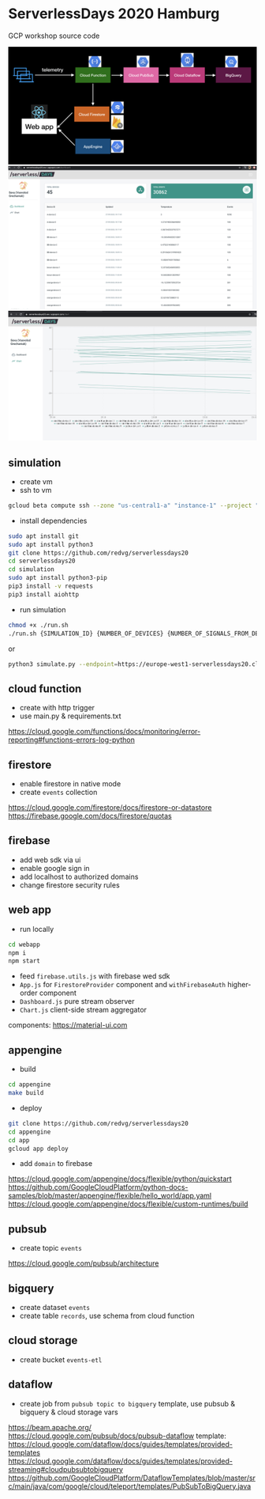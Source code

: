 # ServerlessDays 2020 Hamburg
GCP workshop source code

![architecture](img/1.png "Architecture diagram")
![webapp](img/2.png "Web app")
![webapp](img/3.png "Web app")

## simulation

- create vm
- ssh to vm
```bash
gcloud beta compute ssh --zone "us-central1-a" "instance-1" --project "serverlessdays20"
```
- install dependencies
```bash
sudo apt install git
sudo apt install python3
git clone https://github.com/redvg/serverlessdays20
cd serverlessdays20
cd simulation
sudo apt install python3-pip
pip3 install -v requests
pip3 install aiohttp
```
- run simulation
```bash
chmod +x ./run.sh
./run.sh {SIMULATION_ID} {NUMBER_OF_DEVICES} {NUMBER_OF_SIGNALS_FROM_DEVICE} {ENDPOINT}
```
or
```bash
python3 simulate.py --endpoint=https://europe-west1-serverlessdays20.cloudfunctions.net/consumer --simulation_id=green --number_of_devices=4  --number_of_signals=100
```

## cloud function

- create with http trigger
- use main.py & requirements.txt 

https://cloud.google.com/functions/docs/monitoring/error-reporting#functions-errors-log-python  


## firestore

- enable firestore in native mode
- create `events` collection

https://cloud.google.com/firestore/docs/firestore-or-datastore  
https://firebase.google.com/docs/firestore/quotas

## firebase

- add web sdk via ui 
- enable google sign in
- add localhost to authorized domains
- change firestore security rules


## web app

- run locally
```bash
cd webapp
npm i
npm start
```
- feed `firebase.utils.js` with firebase wed sdk
- `App.js` for `FirestoreProvider` component and `withFirebaseAuth` higher-order component
- `Dashboard.js` pure stream observer
- `Chart.js` client-side stream aggregator

components: https://material-ui.com

## appengine

- build
```bash
cd appengine
make build
```
- deploy
```bash
git clone https://github.com/redvg/serverlessdays20
cd appengine
cd app
gcloud app deploy
```
- add `domain` to firebase

https://cloud.google.com/appengine/docs/flexible/python/quickstart  
https://github.com/GoogleCloudPlatform/python-docs-samples/blob/master/appengine/flexible/hello_world/app.yaml  
https://cloud.google.com/appengine/docs/flexible/custom-runtimes/build

## pubsub

- create topic `events` 

https://cloud.google.com/pubsub/architecture

## bigquery

- create dataset `events`
- create table `records`, use schema from cloud function

## cloud storage

- create bucket `events-etl`

## dataflow

- create job from `pubsub topic to bigquery` template, use pubsub & bigquery & cloud storage vars

https://beam.apache.org/  
https://cloud.google.com/pubsub/docs/pubsub-dataflow 
template: 
https://cloud.google.com/dataflow/docs/guides/templates/provided-templates
https://cloud.google.com/dataflow/docs/guides/templates/provided-streaming#cloudpubsubtobigquery
https://github.com/GoogleCloudPlatform/DataflowTemplates/blob/master/src/main/java/com/google/cloud/teleport/templates/PubSubToBigQuery.java